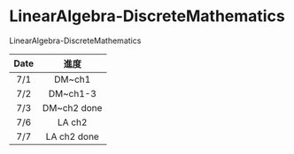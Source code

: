 # LinearAlgebra-DiscreteMathematics

LinearAlgebra-DiscreteMathematics

| Date |    進度     |
| :--: | :---------: |
| 7/1  |   DM~ch1    |
| 7/2  |  DM~ch1-3   |
| 7/3  | DM~ch2 done |
| 7/6  |   LA ch2    |
| 7/7  | LA ch2 done |

